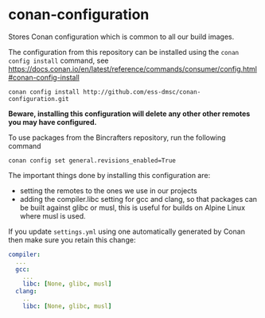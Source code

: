 # conan-configuration
Stores Conan configuration which is common to all our build images.

The configuration from this repository can be installed using the `conan config install` command, see
https://docs.conan.io/en/latest/reference/commands/consumer/config.html#conan-config-install

```
conan config install http://github.com/ess-dmsc/conan-configuration.git
```

**Beware, installing this configuration will delete any other other remotes you may have configured.**

To use packages from the Bincrafters repository, run the following command

```
conan config set general.revisions_enabled=True
```

The important things done by installing this configuration are:
- setting the remotes to the ones we use in our projects
- adding the compiler.libc setting for gcc and clang, so that packages can be built against glibc or musl, this is useful for builds on Alpine Linux where musl is used.

If you update `settings.yml` using one automatically generated by Conan then make sure you retain this change:
```yml
compiler:
  ...
  gcc:
    ...
    libc: [None, glibc, musl]
  clang:
    ..
    libc: [None, glibc, musl]
```
